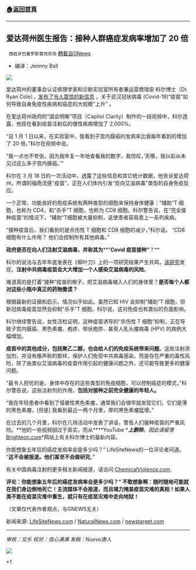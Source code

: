 ###  [:house:返回首頁](https://github.com/ourhimalayas/txt)
---


## 爱达荷州医生报告：接种人群癌症发病率增加了 20 倍
` 西班牙巴塞罗那喜悦农场` [轉載自GNews](https://gnews.org/zh-hans/1536853/)

- 编译：Jennny Ball


![](https://assets.gnews.org/wp-content/uploads/2021/09/image-193.png)

爱达荷州的董事会认证病理学家和诊断实验室所有者兼运营商瑞安·科尔博士（Dr. Ryan Cole），[发布了令人震惊的新信息](https://www.lifesitenews.com/news/idaho-doctor-reports-a-20-times-increase-of-cancer-in-vaccinated-patients/) ，关于武汉冠状病毒 (Covid-19)“疫苗”如何导致自身免疫性疾病和癌症的大规模“上升” 。

在爱达荷州政府的“国会明晰”项目（Capitol Clarity）制作的一段视频中，科尔透露，他现在看到疫苗注射后的慢性疾病增加了 2,000%。

“自 1 月 1 日以来，在实验室中，我看到子宫内膜癌的发病率比我每年看到的增加了 20 倍，”科尔在视频中说。

“我一点也不夸张，因为我年复一年地查看我的数字，我惊叹，’天哪，我以前从未见过这么多子宫内膜癌。’”

科尔在 3 月 18 日的一次活动中，透露了这些信息和其它统计数据，他告诉爱达荷州，所谓的福奇流感“疫苗”，正在人们体内引发“反向艾滋病毒”类型的自身免疫反应。

一个正常、功能良好的免疫系统有两种类型的细胞来保持身体健康：“辅助”T 细胞，也称为 CD4，和“杀手”T 细胞，也称为 CD8 细胞。科尔警告说，在“完全接种疫苗”的情况下，“辅助”T细胞被大量抑制，这使患者容易患上一系列疾病。

“接种疫苗后，我们看到的是杀伤性 T 细胞和 CD8 细胞的减少，”科尔说。 “CD8 细胞有什么作用？ 他们会控制所有其他病毒。”

**政府是否在向人们注射艾滋病毒，并称其为****“****Covid ****疫苗接种****”****？**

科尔的说法与去年年底发表在《柳叶刀》上的一项研究结果产生共鸣，[该研究](https://www.naturalnews.com/2020-12-23-covid19-vaccines-could-cause-hiv-infection.html)发现，**注射中共病毒疫苗会大大增加一个人感染艾滋病毒的风险**。

难道真的是打着“接种”疫苗的幌子，把艾滋病毒植入人们的身体里？**是否每个人都对这些小瓶中真正的药物撒谎？**

根据最新的证据和启示，情况似乎如此。虽然已知 HIV 会抑制“辅助”T 细胞，但新冠病毒疫苗显然会抑制“杀手”T 细胞，科尔说，这对免疫也有类似的负面影响。

科尔继续警告说，女性活检证明，这种疫苗诱导的“杀伤性 T 细胞”抑制，正在导致子宫内膜癌、黑色素瘤、疱疹、带状疱疹、甚至人乳头瘤病毒 (HPV) 的病例大幅增加。

**疫苗中的其他成分，包括聚乙二醇，也会给人们的免疫系统带来问题**。这些注射添加剂，并没有像声称的那样，保护人们免受中共病毒感染。而是存在严重的毒性风险，除了由类似艾滋病毒的疫苗作用引起的健康问题之外，还可能导致更多的健康问题。

“最令人担忧的是，身体中存在的这些类型的免疫细胞，可以控制癌症的模式，”科尔警告说，这些注射剂的作用，**包括对接种之前完全健康的年轻人。**

“我在年轻患者中看到了侵袭性黑色素瘤，通常我们会很早就发现它们，它们是薄的黑色素瘤，[但是] 我看到最近一两个月里，厚的黑色素瘤猛增。”

在过去的几个月里，科尔在几场活动中发表了讲话，警告人们接种疫苗的严重风险。**他的一些视频因过于真实，而从****YouTube ****上删除**。因此请留意*[Brighteon.com](https://www.brighteon.com/)*网站上有关科尔博士的最新内容。

你能想象五年后的癌症发病率会是多少吗？” LifeSiteNews的一位评论者问道。 “**这不会被报道。他们甚至不会做研究**。”

有关中国病毒注射的更多相关新闻报道，请访问 [ChemicalViolence.com](https://chemicalviolence.com/).

**评论：你能想象五年后的癌症发病率会是多少吗？” 不敢想象啊：随时随地可能就在我们身边倒地死亡！主流媒体不会报道，而且竭力掩盖疫苗灾难的真相！如果人类不能在疫苗灾难中重生，就只有在疫苗灾难中走向地狱！**

（文章仅代表作者观点，与GNEWS无关）

新闻来源: [LifeSiteNews.com](https://www.lifesitenews.com/news/idaho-doctor-reports-a-20-times-increase-of-cancer-in-vaccinated-patients/) / [NaturalNews.com](https://www.naturalnews.com/2020-12-23-covid19-vaccines-could-cause-hiv-infection.html) / [newstarget.com](https://www.newstarget.com/2021-09-14-idaho-doctor-20times-increase-cancer-vaccinated-covid.html)

* * *

*审核：文乐 
校对：信心满满
发稿：Nuevo唐人*

![](https://assets.gnews.org/wp-content/uploads/2021/09/GNEWS_CH..jpeg)



+1
